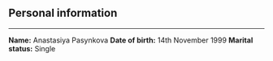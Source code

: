 ## Personal information
***

**Name:** Anastasiya Pasynkova
**Date of birth:** 14th November 1999
**Marital status:** Single